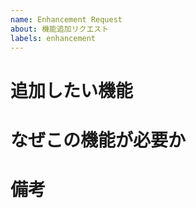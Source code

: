 ```yaml
---
name: Enhancement Request
about: 機能追加リクエスト
labels: enhancement
---
```


# 追加したい機能

<!-- 追加したい機能や動作について簡潔に説明してください。 -->

# なぜこの機能が必要か

<!-- 追加したい機能の必要性や、どのように役立つかを説明してください。 -->

# 備考

<!-- 考えられる実装方針やその他備考を記載してください。 -->
